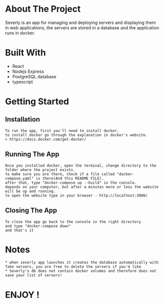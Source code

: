 # About The Project

Severly is an app for managing and deploying servers and displaying them in web applications,
the servers are stored in a database and the application runs in docker.

# Built With 

- React
- Nodejs Express
- PostgreSQL database
- typescript

# Getting Started

## Installation
    
    To run the app, first you'll need to install docker,
    to install docker go through the explanation in docker's website.
    > https://docs.docker.com/get-docker/

## Running The App

    Once you installed docker, open the terminal, change directory to the folder where the project exists.
    to make sure you are there, check if a file called "docker-compose.yaml" is there(And this README FILE).
    after that, type "docker-compose up --build" in the console.
    depends on your computer, but after a minutes more or less the website will be up and running.
    to open the website type in your browser - http://localhost:3000/

## Closing The App

    To close the app go back to the console in the right directory 
    and type "docker-compose down"
    and that's it


# Notes 

    * when severly app launches it creates the database automatically with fake servers, you are free to delete the servers if you'd like
    * Severly's db does not contain docker volumes and therefore does not save your list of servers!



# ENJOY !

